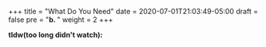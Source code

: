 +++
title = "What Do You Need"
date = 2020-07-01T21:03:49-05:00
draft = false
pre = "<b>b. </b>"
weight = 2
+++

**tldw(too long didn't watch):**
